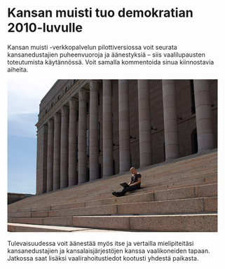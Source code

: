 Kansan muisti tuo demokratian 2010-luvulle
==========================================
Kansan muisti -verkkopalvelun pilottiversiossa voit seurata kansanedustajien
puheenvuoroja ja äänestyksiä – siis vaalilupausten toteutumista käytännössä. 
Voit samalla kommentoida sinua kiinnostavia aiheita.

![Eduskuntatalo](/static/images/main.jpg "Eduskuntatalo")

Tulevaisuudessa voit äänestää myös itse ja vertailla mielipiteitäsi
kansanedustajien ja kansalaisjärjestöjen kanssa vaalikoneiden tapaan. 
Jatkossa saat lisäksi vaalirahoitustiedot kootusti yhdestä paikasta.
